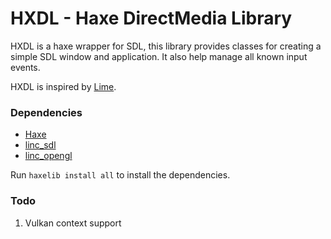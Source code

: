 # HXDL - Haxe DirectMedia Library 
HXDL is a haxe wrapper for SDL, this library provides classes for creating a simple SDL window and application.  It also help manage all known input events. 

HXDL is inspired by [Lime](https://github.com/openfl/lime).


### Dependencies

 * [Haxe](https://haxe.org/)
 * [linc_sdl](https://github.com/zenturi/linc_sdl)
 * [linc_opengl](https://github.com/zenturi/linc_opengl)

Run `haxelib install all` to install the dependencies.



### Todo
1. Vulkan context support

